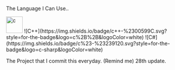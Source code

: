 The Language I Can Use..


<img src="https://cdn.jsdelivr.net/gh/devicons/devicon/icons/c/c-original.svg" alt="c" width="45" height="45"/>
![C++](https://img.shields.io/badge/c++-%2300599C.svg?style=for-the-badge&logo=c%2B%2B&logoColor=white)
![C#](https://img.shields.io/badge/c%23-%23239120.svg?style=for-the-badge&logo=c-sharp&logoColor=white)

The Project that I commit this everyday. (Remind me) 28th update.
